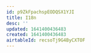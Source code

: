 ```yaml
---
id: p9ZkFpachspEODQSX1YJI
title: I18n
desc: ''
updated: 1641400436483
created: 1641400436483
airtableId: recsoTj9G4ByCXTOF
---
```


